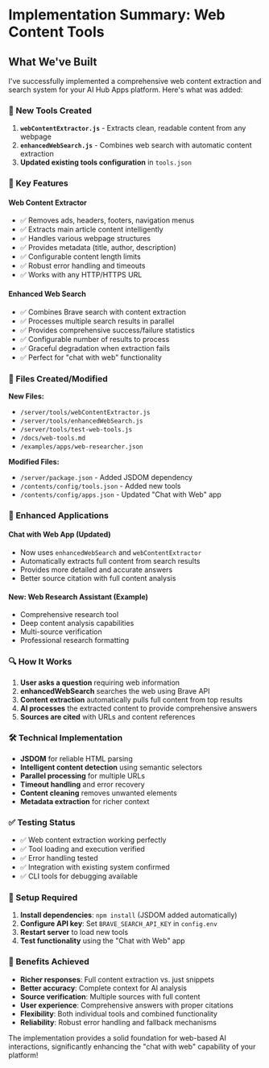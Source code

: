 # Implementation Summary: Web Content Tools

## What We've Built

I've successfully implemented a comprehensive web content extraction and search system for your AI Hub Apps platform. Here's what was added:

### 🔧 New Tools Created

1. **`webContentExtractor.js`** - Extracts clean, readable content from any webpage
2. **`enhancedWebSearch.js`** - Combines web search with automatic content extraction
3. **Updated existing tools configuration** in `tools.json`

### 🚀 Key Features

#### Web Content Extractor
- ✅ Removes ads, headers, footers, navigation menus
- ✅ Extracts main article content intelligently
- ✅ Handles various webpage structures
- ✅ Provides metadata (title, author, description)
- ✅ Configurable content length limits
- ✅ Robust error handling and timeouts
- ✅ Works with any HTTP/HTTPS URL

#### Enhanced Web Search  
- ✅ Combines Brave search with content extraction
- ✅ Processes multiple search results in parallel
- ✅ Provides comprehensive success/failure statistics
- ✅ Configurable number of results to process
- ✅ Graceful degradation when extraction fails
- ✅ Perfect for "chat with web" functionality

### 📁 Files Created/Modified

**New Files:**
- `/server/tools/webContentExtractor.js`
- `/server/tools/enhancedWebSearch.js`
- `/server/tools/test-web-tools.js`
- `/docs/web-tools.md`
- `/examples/apps/web-researcher.json`

**Modified Files:**
- `/server/package.json` - Added JSDOM dependency
- `/contents/config/tools.json` - Added new tools
- `/contents/config/apps.json` - Updated "Chat with Web" app

### 🎯 Enhanced Applications

#### Chat with Web App (Updated)
- Now uses `enhancedWebSearch` and `webContentExtractor`
- Automatically extracts full content from search results
- Provides more detailed and accurate answers
- Better source citation with full content analysis

#### New: Web Research Assistant (Example)
- Comprehensive research tool
- Deep content analysis capabilities
- Multi-source verification
- Professional research formatting

### 🔍 How It Works

1. **User asks a question** requiring web information
2. **enhancedWebSearch** searches the web using Brave API
3. **Content extraction** automatically pulls full content from top results
4. **AI processes** the extracted content to provide comprehensive answers
5. **Sources are cited** with URLs and content references

### 🛠️ Technical Implementation

- **JSDOM** for reliable HTML parsing
- **Intelligent content detection** using semantic selectors
- **Parallel processing** for multiple URLs
- **Timeout handling** and error recovery
- **Content cleaning** removes unwanted elements
- **Metadata extraction** for richer context

### ✅ Testing Status

- ✅ Web content extraction working perfectly
- ✅ Tool loading and execution verified
- ✅ Error handling tested
- ✅ Integration with existing system confirmed
- ✅ CLI tools for debugging available

### 🔧 Setup Required

1. **Install dependencies**: `npm install` (JSDOM added automatically)
2. **Configure API key**: Set `BRAVE_SEARCH_API_KEY` in `config.env`
3. **Restart server** to load new tools
4. **Test functionality** using the "Chat with Web" app

### 🎉 Benefits Achieved

- **Richer responses**: Full content extraction vs. just snippets
- **Better accuracy**: Complete context for AI analysis
- **Source verification**: Multiple sources with full content
- **User experience**: Comprehensive answers with proper citations
- **Flexibility**: Both individual tools and combined functionality
- **Reliability**: Robust error handling and fallback mechanisms

The implementation provides a solid foundation for web-based AI interactions, significantly enhancing the "chat with web" capability of your platform!
